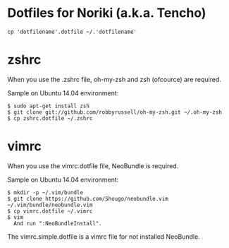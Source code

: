 Dotfiles for Noriki (a.k.a. Tencho)
====

    cp 'dotfilename'.dotfile ~/.'dotfilename'

# zshrc

When you use the .zshrc file, oh-my-zsh and zsh (ofcource) are required.

Sample on Ubuntu 14.04 environment:

    $ sudo apt-get install zsh
    $ git clone git://github.com/robbyrussell/oh-my-zsh.git ~/.oh-my-zsh
    $ cp zshrc.dotfile ~/.zshrc

# vimrc

When you use the vimrc.dotfile file, NeoBundle is required.

Sample on Ubuntu 14.04 environment:

    $ mkdir -p ~/.vim/bundle
    $ git clone https://github.com/Shougo/neobundle.vim ~/.vim/bundle/neobundle.vim
    $ cp vimrc.dotfile ~/.vimrc
    $ vim
      And run ":NeoBundleInstall".

The vimrc.simple.dotfile is a vimrc file for not installed NeoBundle.
